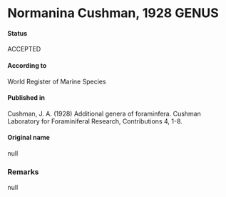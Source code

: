 Normanina Cushman, 1928 GENUS
=======

#### Status
ACCEPTED

#### According to
World Register of Marine Species

#### Published in
Cushman, J. A. (1928) Additional genera of foraminfera. Cushman Laboratory for Foraminiferal Research, Contributions 4, 1-8.

#### Original name
null

### Remarks
null